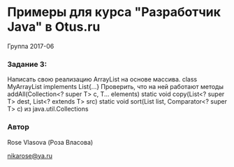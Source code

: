 # Примеры для курса "Разработчик Java" в Otus.ru

Группа 2017-06

### Задание 3:

Написать свою реализацию ArrayList на основе массива.
class MyArrayList<T> implements List<T>{...}
Проверить, что на ней работают методы 
addAll(Collection<? super T> c, T... elements)
static <T> void copy(List<? super T> dest, List<? extends T> src)
static <T> void sort(List<T> list, Comparator<? super T> c)
из java.util.Collections

### Автор 
Rose Vlasova (Роза Власова)

nikarose@ya.ru
